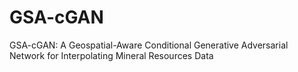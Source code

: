 # GSA-cGAN

GSA-cGAN: A Geospatial-Aware Conditional Generative Adversarial Network for Interpolating Mineral Resources Data
